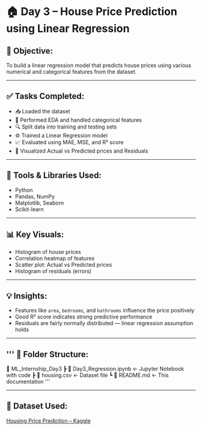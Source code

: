 # 🏠 Day 3 – House Price Prediction using Linear Regression

## 📌 Objective:
To build a linear regression model that predicts house prices using various numerical and categorical features from the dataset.

---

## ✅ Tasks Completed:
- 📥 Loaded the dataset
- 🧹 Performed EDA and handled categorical features
- 🔍 Split data into training and testing sets
- ⚙️ Trained a Linear Regression model
- 📈 Evaluated using MAE, MSE, and R² score
- 🧠 Visualized Actual vs Predicted prices and Residuals

---

## 🧰 Tools & Libraries Used:
- Python
- Pandas, NumPy
- Matplotlib, Seaborn
- Scikit-learn

---

## 📊 Key Visuals:
- Histogram of house prices
- Correlation heatmap of features
- Scatter plot: Actual vs Predicted prices
- Histogram of residuals (errors)

---

## 💡 Insights:
- Features like `area`, `bedrooms`, and `bathrooms` influence the price positively
- Good R² score indicates strong predictive performance
- Residuals are fairly normally distributed — linear regression assumption holds

---

## ''' 📂 Folder Structure:
  📁 ML_Internship_Day3 
    ┣ 📜 Day3_Regression.ipynb ← Jupyter Notebook with code 
    ┣ 📜 housing.csv ← Dataset file 
    ┗ 📜 README.md ← This documentation
'''

---

## 🔗 Dataset Used:
[Housing Price Prediction – Kaggle](https://www.kaggle.com/datasets/harishkumardatalab/housing-price-prediction)
